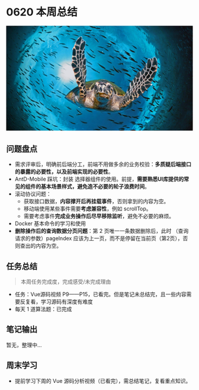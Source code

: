 
# 0620 本周总结

![](./bg-imgs/0620.jpg)

## 问题盘点

- 需求评审后，明确前后端分工，前端不用做多余的业务校验：**多质疑后端接口的暴露的必要性，以及前端实现的必要性**。
- AntD-Mobile 踩坑：封装 选择器组件的使用。前提，**需要熟悉UI库提供的常见的组件的基本场景样式，避免造不必要的轮子浪费时间**。
- 滚动协议问题：
  - 获取接口数据，**内容撑开后再挂载事件**，否则拿到的内容为空。
  - 移动端使用某些事件需要**考虑兼容性**，例如 scrollTop。
  - 需要考虑事件**完成业务操作后尽早移除监听**，避免不必要的麻烦。
- Docker 基本命令的学习和使用
- **删除操作后的查询数据分页问题**：第 2 页唯一一条数据删除后，此时 （查询请求的参数）pageIndex 应该为上一页，而不是停留在当前页（第2页），否则查出的内容为空。


## 任务总结
> 本周任务完成度，完成感受/未完成理由

- 任务：Vue源码视频 P9——P15，已看完。但是笔记未总结完，且一些内容需要反复看，学习源码有深度有难度
- 每天 1 道算法题：已完成

## 笔记输出

暂无，整理中...

## 周末学习

- 提前学习下周的 Vue 源码分析视频（已看完），需总结笔记，复看重点知识。

